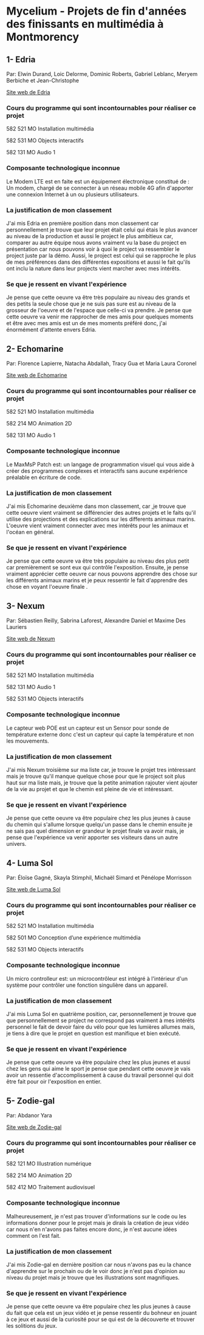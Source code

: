 # Mycelium - Projets de fin d'années des finissants en multimédia à Montmorency
## 1- Edria
Par: Elwin Durand, Loic Delorme, Dominic Roberts, Gabriel Leblanc, Meryem Berbiche et Jean-Christophe 

[Site web de Edria](https://tim-montmorency.com/2023/projets/EDRIA/docs/web/index.html)

### Cours du programme qui sont incontournables pour réaliser ce projet

582 521 MO Installation multimédia

582 531 MO Objects interactifs

582 131 MO Audio 1

### Composante technologique inconnue
Le Modem LTE est en faite est un équipement électronique constitué de : Un modem, chargé de se connecter à un réseau mobile 4G afin d'apporter une connexion Internet à un ou plusieurs utilisateurs.

### La justification de mon classement
J'ai mis Edria en première position dans mon classement car personnellement je trouve que leur projet était celui qui étais le plus avancer au niveau de la production et aussi le project le plus ambitieux car, comparer au autre équipe nous avons vraiment vu la base du project en présentation car nous pouvons voir à quoi le project va ressembler le project juste par la démo. Aussi, le project est celui qui se rapproche le plus de mes préférences dans des différentes expositions et aussi le fait qu'ils ont inclu la nature dans leur projects vient marcher avec mes intérêts.

### Se que je ressent en vivant l'expérience 
Je pense que cette oeuvre va être très populaire au niveau des grands et des petits la seule chose que je ne suis pas sure est au niveau de la grosseur de l'oeuvre et de l'espace que celle-ci va prendre. Je pense que cette oeuvre va venir me rapprocher de mes amis pour quelques moments et être avec mes amis est un de mes moments préféré donc, j'ai énormément d'attente envers Edria. 

## 2- Echomarine 
Par: Florence Lapierre, Natacha Abdallah, Tracy Gua et Maria Laura Coronel 

[Site web de Echomarine](https://tim-montmorency.com/2023/projets/Echomarine/docs/web/index.html)

### Cours du programme qui sont incontournables pour réaliser ce projet

582 521 MO Installation multimédia

582 214 MO Animation 2D

582 131 MO Audio 1

### Composante technologique inconnue
Le MaxMsP Patch est: un langage de programmation visuel qui vous aide à créer des programmes complexes et interactifs sans aucune expérience préalable en écriture de code.

### La justification de mon classement
J'ai mis Echomarine deuxième dans mon classement, car ,je trouve que cette oeuvre vient vraiment se différencier des autres projets et le faits qu'il utilise des projections et des explications sur les differents animaux marins. L'oeuvre vient vraiment connecter avec mes intérêts pour les animaux et l'océan en général.

### Se que je ressent en vivant l'expérience 
Je pense que cette oeuvre va être très populaire au niveau des plus petit car premièrement se sont eux qui contrôle l'exposition. Ensuite, je pense vraiment apprécier cette oeuvre car nous pouvons apprendre des chose sur les différents animaux marins et je peux ressentir le fait d'apprendre des chose en voyant l'oeuvre finale .

## 3- Nexum 
Par: Sébastien Reilly, Sabrina Laforest, Alexandre Daniel et Maxime Des Lauriers

[Site web de Nexum](https://tim-montmorency.com/2023/projets/Nexum/docs/web/index.html)

### Cours du programme qui sont incontournables pour réaliser ce projet

582 521 MO Installation multimédia

582 131 MO Audio 1

582 531 MO Objects interactifs

### Composante technologique inconnue
Le capteur web POE est un capteur est un Sensor pour sonde de température externe donc c'est un capteur qui capte la température et non les mouvements.

### La justification de mon classement
J'ai mis Nexum troisième sur ma liste car, je trouve le projet tres intéressant mais je trouve qu'il manque quelque chose pour que le project soit plus haut sur ma liste mais, je trouve que la petite animation rajouter vient ajouter de la vie au projet et que le chemin est pleine de vie et intéressant.

### Se que je ressent en vivant l'expérience 
Je pense que cette oeuvre va être populaire chez les plus jeunes à cause du chemin qui s'allume lorsque quelqu'un passe dans le chemin ensuite je ne sais pas quel dimension er grandeur le projet finale va avoir mais, je pense que l'expérience va venir apporter ses visiteurs dans un autre univers.

## 4- Luma Sol
Par: Éloïse Gagné, Skayla Stimphil, Michaël Simard et Pénélope Morrisson

[Site web de Luma Sol](https://tim-montmorency.com/2023/projets/LumaSol/docs/web/index.html)

### Cours du programme qui sont incontournables pour réaliser ce projet

582 521 MO Installation multimédia

582 501 MO Conception d’une expérience multimédia

582 531 MO Objects interactifs

### Composante technologique inconnue
Un micro controlleur est: un microcontrôleur est intégré à l'intérieur d'un système pour contrôler une fonction singulière dans un appareil.

### La justification de mon classement
J'ai mis Luma Sol en quatrième position, car, personnellement je trouve que que personnellement se project ne correspond pas vraiment à mes intérêts personnel le fait de devoir faire du vélo pour que les lumières allumes mais, je tiens à dire que le projet en question est manifique et bien exécuté.

### Se que je ressent en vivant l'expérience 
Je pense que cette oeuvre va être populaire chez les plus jeunes et aussi chez les gens qui aime le sport je pense que pendant cette oeuvre je vais avoir un ressentie d'accomplissement à cause du travail personnel qui doit être fait pour oir l'exposition en entier.

## 5- Zodie-gal
Par: Abdanor Yara

[Site web de Zodie-gal](https://tim-montmorency.com/2023/projets/Zodie-Gal/docs/web/index.html)

### Cours du programme qui sont incontournables pour réaliser ce projet

582 121 MO Illustration numérique

582 214 MO Animation 2D

582 412 MO Traitement audiovisuel

### Composante technologique inconnue
Malheureusement, je n'est pas trouver d'informations sur le code ou les informations donner pour le projet mais je dirais la création de jeux vidéo car nous n'en n'avons pas faites encore donc, je n'est aucune idées comment on l'est fait.

### La justification de mon classement
J'ai mis Zodie-gal en dernière position car nous n'avons pas eu la chance d'apprendre sur le prochain ou de le voir donc je n'est pas d'opinion au niveau du projet mais je trouve que les illustrations sont magnifiques.

### Se que je ressent en vivant l'expérience 
Je pense que cette oeuvre va être populaire chez les plus jeunes à cause du fait que cela est un jeux vidéo et je pense ressentir du bohneur en jouant à ce jeux et aussi de la curiosité pour se qui est de la découverte et trouver les solitions du jeux.

